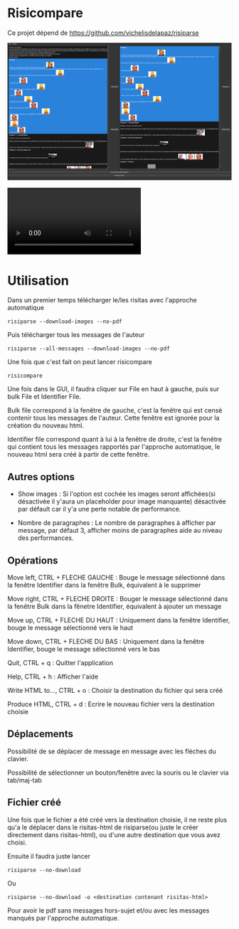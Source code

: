 # Risicompare

Ce projet dépend de <https://github.com/vichelisdelapaz/risiparse>

![](./proof.png)

![](./test.webm)

# Utilisation

Dans un premier temps télécharger le/les risitas avec l\'approche
automatique

``` example
risiparse --download-images --no-pdf
```

Puis télécharger tous les messages de l\'auteur

``` example
risiparse --all-messages --download-images --no-pdf
```

Une fois que c\'est fait on peut lancer risicompare

``` example
risicompare
```

Une fois dans le GUI, il faudra cliquer sur File en haut à gauche, puis
sur bulk File et Identifier File.

Bulk file correspond à la fenêtre de gauche, c\'est la fenêtre qui est
censé contenir tous les messages de l\'auteur. Cette fenêtre est ignorée
pour la création du nouveau html.

Identifier file correspond quant à lui à la fenêtre de droite, c\'est la
fenêtre qui contient tous les messages rapportés par l\'approche
automatique, le nouveau html sera créé à partir de cette fenêtre.

## Autres options

-   Show images : Si l\'option est cochée les images seront affichées(si
    désactivée il y\'aura un placeholder pour image manquante)
    désactivée par défault car il y\'a une perte notable de performance.

-   Nombre de paragraphes : Le nombre de paragraphes à afficher par
    message, par défaut 3, afficher moins de paragraphes aide au niveau
    des performances.

## Opérations

Move left, CTRL + FLECHE GAUCHE : Bouge le message sélectionné dans la
fenêtre Identifier dans la fenêtre Bulk, équivalent à le supprimer

Move right, CTRL + FLECHE DROITE : Bouger le message sélectionné dans la
fenêtre Bulk dans la fênetre Identifier, équivalent à ajouter un message

Move up, CTRL + FLECHE DU HAUT : Uniquement dans la fenêtre Identifier,
bouge le message sélectionné vers le haut

Move down, CTRL + FLECHE DU BAS : Uniquement dans la fenêtre Identifier,
bouge le message sélectionné vers le bas

Quit, CTRL + q : Quitter l\'application

Help, CTRL + h : Afficher l\'aide

Write HTML to..., CTRL + o : Choisir la destination du fichier qui sera
créé

Produce HTML, CTRL + d : Ecrire le nouveau fichier vers la destination
choisie

## Déplacements

Possibilité de se déplacer de message en message avec les flèches du
clavier.

Possibilité de sélectionner un bouton/fenêtre avec la souris ou le
clavier via tab/maj-tab

## Fichier créé

Une fois que le fichier a été créé vers la destination choisie, il ne
reste plus qu\'a le déplacer dans le risitas-html de risiparse(ou juste
le créer directement dans risitas-html), ou d\'une autre destination que
vous avez choisi.

Ensuite il faudra juste lancer

``` example
risiparse --no-download
```

Ou

``` example
risiparse --no-download -o <destination contenant risitas-html>
```

Pour avoir le pdf sans messages hors-sujet et/ou avec les messages
manqués par l\'approche automatique.
